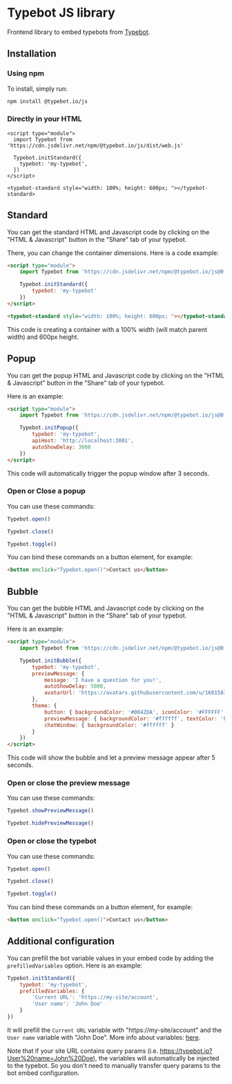 <!-- markdownlint-disable MD030 -->

# Typebot JS library

Frontend library to embed typebots from [Typebot](https://www.typebot.io/).

## Installation

### Using npm

To install, simply run:

```bash
npm install @typebot.io/js
```

### Directly in your HTML

```
<script type="module">
  import Typebot from 'https://cdn.jsdelivr.net/npm/@typebot.io/js/dist/web.js'

  Typebot.initStandard({
    typebot: 'my-typebot',
  })
</script>

<typebot-standard style="width: 100%; height: 600px; "></typebot-standard>
```

## Standard

You can get the standard HTML and Javascript code by clicking on the "HTML & Javascript" button in the "Share" tab of your typebot.

There, you can change the container dimensions. Here is a code example:

```html
<script type="module">
    import Typebot from 'https://cdn.jsdelivr.net/npm/@typebot.io/js@0.0.9/dist/web.js'

    Typebot.initStandard({
        typebot: 'my-typebot'
    })
</script>

<typebot-standard style="width: 100%; height: 600px; "></typebot-standard>
```

This code is creating a container with a 100% width (will match parent width) and 600px height.

## Popup

You can get the popup HTML and Javascript code by clicking on the "HTML & Javascript" button in the "Share" tab of your typebot.

Here is an example:

```html
<script type="module">
    import Typebot from 'https://cdn.jsdelivr.net/npm/@typebot.io/js@0.0.9/dist/web.js'

    Typebot.initPopup({
        typebot: 'my-typebot',
        apiHost: 'http://localhost:3001',
        autoShowDelay: 3000
    })
</script>
```

This code will automatically trigger the popup window after 3 seconds.

### Open or Close a popup

You can use these commands:

```js
Typebot.open()
```

```js
Typebot.close()
```

```js
Typebot.toggle()
```

You can bind these commands on a button element, for example:

```html
<button onclick="Typebot.open()">Contact us</button>
```

## Bubble

You can get the bubble HTML and Javascript code by clicking on the "HTML & Javascript" button in the "Share" tab of your typebot.

Here is an example:

```html
<script type="module">
    import Typebot from 'https://cdn.jsdelivr.net/npm/@typebot.io/js@0.0.9/dist/web.js'

    Typebot.initBubble({
        typebot: 'my-typebot',
        previewMessage: {
            message: 'I have a question for you!',
            autoShowDelay: 5000,
            avatarUrl: 'https://avatars.githubusercontent.com/u/16015833?v=4'
        },
        theme: {
            button: { backgroundColor: '#0042DA', iconColor: '#FFFFFF' },
            previewMessage: { backgroundColor: '#ffffff', textColor: 'black' },
            chatWindow: { backgroundColor: '#ffffff' }
        }
    })
</script>
```

This code will show the bubble and let a preview message appear after 5 seconds.

### Open or close the preview message

You can use these commands:

```js
Typebot.showPreviewMessage()
```

```js
Typebot.hidePreviewMessage()
```

### Open or close the typebot

You can use these commands:

```js
Typebot.open()
```

```js
Typebot.close()
```

```js
Typebot.toggle()
```

You can bind these commands on a button element, for example:

```html
<button onclick="Typebot.open()">Contact us</button>
```

## Additional configuration

You can prefill the bot variable values in your embed code by adding the `prefilledVariables` option. Here is an example:

```js
Typebot.initStandard({
    typebot: 'my-typebot',
    prefilledVariables: {
        'Current URL': 'https://my-site/account',
        'User name': 'John Doe'
    }
})
```

It will prefill the `Current URL` variable with "https://my-site/account" and the `User name` variable with "John Doe". More info about variables: [here](/editor/variables).

Note that if your site URL contains query params (i.e. https://typebot.io?User%20name=John%20Doe), the variables will automatically be injected to the typebot. So you don't need to manually transfer query params to the bot embed configuration.
